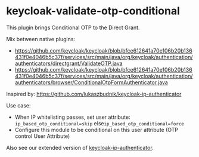 # keycloak-validate-otp-conditional

This plugin brings Conditional OTP to the Direct Grant.

Mix between native plugins:
- https://github.com/keycloak/keycloak/blob/bfce612641a70e106b20b136431f0e4046b5c37f/services/src/main/java/org/keycloak/authentication/authenticators/directgrant/ValidateOTP.java
- https://github.com/keycloak/keycloak/blob/bfce612641a70e106b20b136431f0e4046b5c37f/services/src/main/java/org/keycloak/authentication/authenticators/browser/ConditionalOtpFormAuthenticator.java

Inspired by: https://github.com/lukaszbudnik/keycloak-ip-authenticator

Use case:

- When IP whitelisting passes, set user attribute: `ip_based_otp_conditional=skip` else`ip_based_otp_conditional=force`
- Configure this module to be conditional on this user attribute (OTP control User Attribute)

Also see our extended version of [keycloak-ip-authenticator](https://github.com/Nextpertise/keycloak-ip-authenticator).